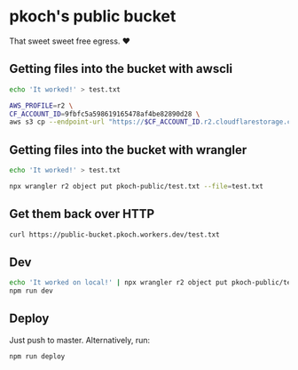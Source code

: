 # pkoch's public bucket

That sweet sweet free egress. ❤️

## Getting files into the bucket with awscli

```bash
echo 'It worked!' > test.txt

AWS_PROFILE=r2 \
CF_ACCOUNT_ID=9fbfc5a598619165478af4be82890d28 \
aws s3 cp --endpoint-url "https://$CF_ACCOUNT_ID.r2.cloudflarestorage.com" test.txt s3://pkoch-public/test.txt
```

## Getting files into the bucket with wrangler

```bash
echo 'It worked!' > test.txt

npx wrangler r2 object put pkoch-public/test.txt --file=test.txt
```

## Get them back over HTTP

```bash
curl https://public-bucket.pkoch.workers.dev/test.txt
```

## Dev

```bash
echo 'It worked on local!' | npx wrangler r2 object put pkoch-public/test.txt -p --local
npm run dev
```

## Deploy

Just push to master. Alternatively, run:

```bash
npm run deploy
```
